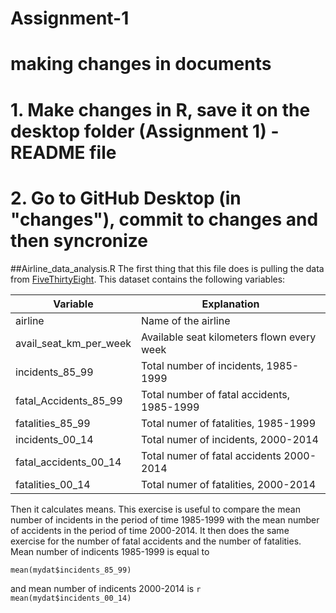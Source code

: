# Assignment-1

# making changes in documents
# 1. Make changes in R, save it on the desktop folder (Assignment 1) - README file
# 2. Go to GitHub Desktop (in "changes"), commit to changes and then syncronize

##Airline_data_analysis.R
The first thing that this file does is pulling the data from [FiveThirtyEight](https://github.com/fivethirtyeight/data). This dataset contains the following variables:


Variable               |Explanation
-----------------------|------------------------------------------
airline                |Name of the airline
avail_seat_km_per_week |Available seat kilometers flown every week
incidents_85_99        |Total number of incidents, 1985-1999
fatal_Accidents_85_99  |Total number of fatal accidents, 1985-1999
fatalities_85_99       |Total numer of fatalities, 1985-1999
incidents_00_14        |Total numer of incidents, 2000-2014
fatal_accidents_00_14  |Total numer of fatal accidents 2000-2014
fatalities_00_14       |Total numer of fatalities, 2000-2014


Then it calculates means. This exercise is useful to compare the mean number of  incidents in the period of time 1985-1999 with the mean number of accidents in the period of time 2000-2014. It then does the same exercise for the number of fatal accidents and the number of fatalities. Mean number of indicents 1985-1999 is equal to
```{r}
mean(mydat$incidents_85_99)
```
 and mean number of indicents 2000-2014 is `r mean(mydat$incidents_00_14)` 